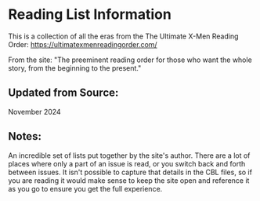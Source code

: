 # Reading List Information
This is a collection of all the eras from the The Ultimate X-Men Reading Order:
https://ultimatexmenreadingorder.com/

From the site: "The preeminent reading order for those who want the whole story, from the beginning to the present."

## Updated from Source:
November 2024

## Notes:
An incredible set of lists put together by the site's author. There are a lot of places where only a part of an issue is read, or you switch back and forth between issues. It isn't possible to capture that details in the CBL files, so if you are reading it would make sense to keep the site open and reference it as you go to ensure you get the full experience.
